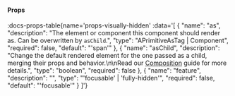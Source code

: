 <!-- This file was automatic generated. Do not edit it manually -->

#### Props
:docs-props-table{name='props-visually-hidden' :data='[
  {
    "name": "as",
    "description": "The element or component this component should render as. Can be overwritten by `asChild`.",
    "type": "APrimitiveAsTag | Component",
    "required": false,
    "default": "\'span\'"
  },
  {
    "name": "asChild",
    "description": "Change the default rendered element for the one passed as a child, merging their props and behavior.\\n\\nRead our [Composition](https://akar.vinicunca.dev/core/guides/composition) guide for more details.",
    "type": "boolean",
    "required": false
  },
  {
    "name": "feature",
    "description": "",
    "type": "\'focusable\' | \'fully-hidden\'",
    "required": false,
    "default": "\'focusable\'"
  }
]'} 

